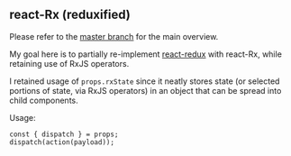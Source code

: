 ## react-Rx (reduxified)

Please refer to the [master branch](https://github.com/bcmendoza/react-rx-demo) for the main overview.

My goal here is to partially re-implement [react-redux](https://github.com/reduxjs/react-redux) with react-Rx, while retaining use of RxJS operators.

I retained usage of `props.rxState` since it neatly stores state (or selected portions of state, via RxJS operators) in an object that can be spread into child components.

Usage:

```
const { dispatch } = props;
dispatch(action(payload));
```
